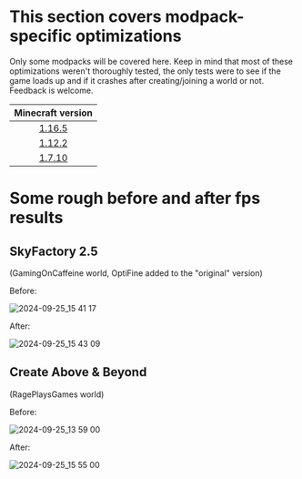 # This section covers modpack-specific optimizations

Only some modpacks will be covered here. Keep in mind that most of these optimizations weren't thoroughly tested, the only tests were to see if the game loads up and if it crashes after creating/joining a world or not. Feedback is welcome.

| Minecraft version |
|:---:|
| [1.16.5](1.16.5.md) |
| [1.12.2](1.12.2.md) |
| [1.7.10](1.7.10.md) |

# Some rough before and after fps results

## SkyFactory 2.5 
(GamingOnCaffeine world, OptiFine added to the "original" version)

Before:

![2024-09-25_15 41 17](https://github.com/user-attachments/assets/c5728238-2b89-4817-886f-684e114b866d)

After:

![2024-09-25_15 43 09](https://github.com/user-attachments/assets/26fcab0c-a2b4-4d15-91dc-7f9475386a81)

## Create Above & Beyond
(RagePlaysGames world)

Before:

![2024-09-25_13 59 00](https://github.com/user-attachments/assets/a37d1fd9-7142-4049-b224-f8c70ef610c2)

After:

![2024-09-25_15 55 00](https://github.com/user-attachments/assets/76750737-64a3-4dfe-bba7-7a777c6cb3cf)
